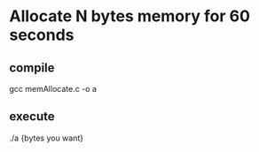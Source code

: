 # Allocate N bytes memory for 60 seconds
## compile
gcc memAllocate.c -o a
## execute
./a {bytes you want}